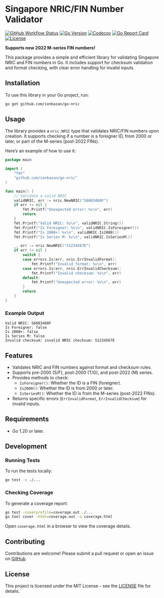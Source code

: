# Singapore NRIC/FIN Number Validator

[![GitHub Workflow Status](https://img.shields.io/github/actions/workflow/status/ionbazan/go-nric/ci.yml?branch=main)](https://github.com/ionbazan/go-nric/actions)
[![Go Version](https://img.shields.io/badge/Go-%3E%3D1.20-00ADD8)](https://golang.org/)
[![Codecov](https://img.shields.io/codecov/c/gh/ionbazan/go-nric)](https://codecov.io/gh/ionbazan/go-nric)
[![Go Report Card](https://goreportcard.com/badge/github.com/ionbazan/go-nric)](https://goreportcard.com/report/github.com/ionbazan/go-nric)
[![License](https://img.shields.io/github/license/ionbazan/go-nric)](https://github.com/ionbazan/go-nric/blob/main/LICENSE)

**Supports new 2022 M-series FIN numbers!**

This package provides a simple and efficient library for validating Singapore NRIC and FIN numbers in Go. 
It includes support for checksum validation and format checking, with clear error handling for invalid inputs.

## Installation

To use this library in your Go project, run:

```bash
go get github.com/ionbazan/go-nric
```

## Usage

The library provides a `nric.NRIC` type that validates NRIC/FIN numbers upon creation. 
It supports checking if a number is a foreigner ID, from 2000 or later, or part of the M-series (post-2022 FINs).

Here’s an example of how to use it:

```go
package main

import (
	"fmt"
	"github.com/ionbazan/go-nric"
)

func main() {
	// Validate a valid NRIC
	validNRIC, err := nric.NewNRIC("S6083480F")
	if err != nil {
		fmt.Printf("Unexpected error: %v\n", err)
		return
	}
	fmt.Printf("Valid NRIC: %s\n", validNRIC.String())
	fmt.Printf("Is Foreigner: %v\n", validNRIC.IsForeigner())
	fmt.Printf("Is 2000+: %v\n", validNRIC.Is2000())
	fmt.Printf("Is Series M: %v\n", validNRIC.IsSeriesM())

	_, err := nric.NewNRIC("S1234567E")
	if err != nil {
		switch {
		case errors.Is(err, nric.ErrInvalidFormat):
			fmt.Printf("Invalid format: %v\n", err)
		case errors.Is(err, nric.ErrInvalidChecksum):
			fmt.Printf("Invalid checksum: %v\n", err)
		default:
			fmt.Printf("Unexpected error: %v\n", err)
		}
		return
	}
}
```

### Example Output
```
Valid NRIC: S6083480F
Is Foreigner: false
Is 2000+: false
Is Series M: false
Invalid checksum: invalid NRIC checksum: S1234567E
```

## Features

- Validates NRIC and FIN numbers against format and checksum rules.
- Supports pre-2000 (S/F), post-2000 (T/G), and post-2022 (M) series.
- Provides methods to check:
    - `IsForeigner()`: Whether the ID is a FIN (foreigner).
    - `Is2000()`: Whether the ID is from 2000 or later.
    - `IsSeriesM()`: Whether the ID is from the M-series (post-2022 FINs).
- Returns specific errors (`ErrInvalidFormat`, `ErrInvalidChecksum`) for invalid inputs.

## Requirements

- Go 1.20 or later.

## Development

### Running Tests
To run the tests locally:

```bash
go test -v ./...
```

### Checking Coverage
To generate a coverage report:

```bash
go test -coverprofile=coverage.out ./...
go tool cover -html=coverage.out -o coverage.html
```

Open `coverage.html` in a browser to view the coverage details.

## Contributing

Contributions are welcome! Please submit a pull request or open an issue on [GitHub](https://github.com/ionbazan/go-nric).

## License

This project is licensed under the MIT License - see the [LICENSE](LICENSE) file for details.